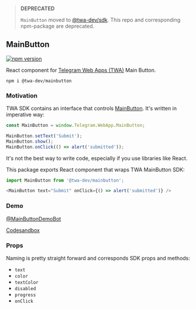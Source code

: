 > **DEPRECATED**
> 
> `MainButton` moved to [@twa-dev/sdk](https://github.com/twa-dev/sdk). This repo and corresponding npm-package are deprecated.

## MainButton
[![npm version](https://img.shields.io/npm/v/@twa-dev/mainbutton)](https://www.npmjs.com/package/@twa-dev/mainbutton)

React component for [Telegram Web Apps (TWA)](https://core.telegram.org/bots/webapps) Main Button.

```
npm i @twa-dev/mainbutton
```

### Motivation
TWA SDK contains an interface that controls [MainButton](https://core.telegram.org/bots/webapps#mainbutton). It's written in imperative way:

```js
const MainButton = window.Telegram.WebApp.MainButton;

MainButton.setText('Submit');
MainButton.show();
MainButton.onClick(() => alert('submitted'));
```

It's not the best way to write code, especially if you use libraries like React. 

This package exports React component that wraps TWA MainButton SDK:

```js
import MainButton from '@twa-dev/mainbutton';

<MainButton text="Submit" onClick={() => alert('submitted')} />
```

### Demo
[@MainButtonDemoBot](https://t.me/MainButtonDemoBot)

[Codesandbox](https://codesandbox.io/s/main-button-demo-732l5z)

### Props
Naming is pretty straight forward and corresponds SDK props and methods:
- `text`
- `color`
- `textColor`
- `disabled`
- `progress`
- `onClick`
